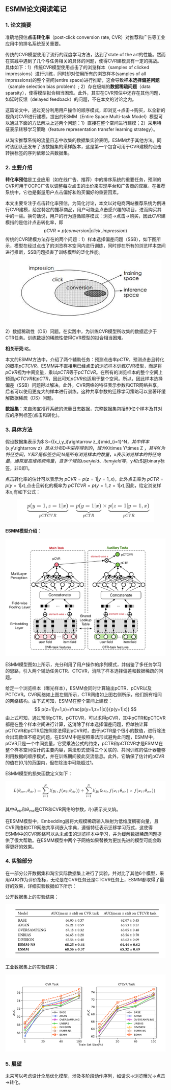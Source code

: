 ## ESMM论文阅读笔记

### 1. 论文摘要

准确地预估**点击转化率**（post-click conversion rate, CVR）对推荐和广告等工业应用中的排名系统至关重要。

传统的CVR模型使用了流行的深度学习方法，达到了state of the art的性能。然而在实践中遇到了几个与任务相关的具体的问题，使得CVR建模具有一定的挑战。具体如下：1）传统CVR模型使用点击了的浏览样本（samples of clicked impressions）进行训练，同时却对使用所有的浏览样本(samples of all impressions)的整个空间(entire space)进行推断，这会导致**样本选择偏差问题**（sample selection bias problem）; 2）存在极端的**数据稀疏问题**（data sparsity），使得模型拟合相当困难。此外，其实在CVR预估中还存在其他问题，如延时反馈（delayed feedback）的问题，不在本文的讨论之内。

这篇论文中，通过充分利用用户操作的顺序模式，即浏览→点击→购买，以全新的视角对CVR进行建模，提出的ESMM（Entire Space Multi-task Model）模型可以通过下面的方法解决上述两个问题：1）直接在整个空间进行建模；2）采用特征表示转移学习策略（feature representation transfer learning strategy）。

从淘宝推荐系统的流量日志中收集的数据集实验表明，ESMM优于其他方法。同时该团队还发布了该数据集的采样版本，这是第一个包含可用于CVR建模的点击转换标签的序列依赖公共数据集。

### 2. 主要介绍

**转化率预估**是工业应用（如在线广告、推荐）中的排序系统的重要任务，预测的CVR可用于OCPC广告以调整每次点击的出价来实现平台和广告商的双赢。在推荐系统中，它也是衡量用户点击偏好和购买偏好的重要因素。

本文主要专注于点击转化率预估，为简化讨论，本文以对电商网站推荐系统为例进行CVR建模，给定特定的推荐商品，用户可能会点击感兴趣的项目，进而购买其中的一些。换句话说，用户的行为遵循顺序模式：浏览→点击→购买，因此CVR建模指的是估计点击转化率，即
$$
pCVR = p(conversion|click,impression)
$$
传统的CVR建模方法存在的两个问题：1）样本选择偏差问题（SSB），如下图所示，模型在经过点击了的浏览样本空间内进行训练，同时却在所有的浏览样本空间进行推断，SSB问题损害了训练模型的泛化性能。

<div align="center">
    <img src = "esmm_pics/cvr_space.jpeg">
</div>

2）数据稀疏性（DS）问题。在实践中，为训练CVR模型所收集的数据远少于CTR任务。训练数据的稀疏性使得CVR模型的拟合相当困难。

**相关研究**:略。

本文的ESMM方法中，介绍了两个辅助任务：预测点击率$pCTR$、预测点击且转化的概率$pCTCVR$。ESMM并不直接用已经点击的浏览样本训练CVR模型，而是将$pCVR$视为中间变量，乘以$pCTR$等于$pCTCVR$。在所有的浏览样本的整个空间上预测$pCTCVR$和$pCTR$，因此可知$pCVR$也适用于整个空间。所以，因此样本选择偏差（SSB）问题得以解决。此外，CVR网络的特征表示参数和CTR网络共享，后者可以使用更庞大的样本进行训练。这种共享参数的迁移学习策略可以显著环缓解数据稀疏（DS）问题。

**数据集**：来自淘宝推荐系统的流量日志数据，完整数据集包括89亿个样本及其对应的序列标签(点击和转化)。

### 3. 具体方法 

假设数据集表示为$ S={(x_i,y_i)\rightarrow z_i}\mid_{i=1}^N$，其中样本$(x,y\rightarrow z）$是从分布$D$中采样得到的，域为$X\times Y\times Z $，其中X为特征空间，Y和Z是标签空间,$N$是所有浏览样本的数量，$x$表示浏览样本的特征向量，通常是高维稀疏向量，含多个域如user_field、item_field等，$y$和$z$是binary标签，非0即1。

点击转化率的估计可以表示为 $pCVR=p(z=1|y=1,x)$，此外点击率为 $pCTR=p(y=1|x)$,点击且转化的概率为 $pCTCVR=p(y=1,z=1|x)$,因此，给定浏览样本$x$,有如下公式：

<div align="center">
    <img src = "pictures/math.png"> 
</div>

**ESMM模型介绍**：

<div align="center">
    <img src = "esmm_pics/model_esmm.png">
</div>

ESMM模型图如上所示，充分利用了用户操作的序列模式，并借鉴了多任务学习的思路，引入两个辅助任务CTR、CTCVR，消除了样本选择偏差和数据稀疏的问题。

给定一个浏览样本（曝光样本），ESMM会同时计算输出pCTR、pCVR以及PCTCVR。CVR网络如上图左侧所示，CTR网络如上图右侧所示，他们拥有相同的网络结构。由下式可知，ESMM在整个空间上建模：
$$
p(z=1|y=1,x)=\frac{p(y=1,z=1|x)}{p(y=1|x)}
$$
由上式可知，通过预测pCTR、pCTCVR，可以求得pCVR，其中pCTR和pCTCVR都是在整个样本空间进行计算，这消除了样本选择偏差问题，但单独计算pCTCVR和pCTR后按照除法得到pCVR时，由于pCTR是个很小的数值，进行除法会出现数值不稳定问题，在ESMM中是按照乘法形式避免此问题，ESMM中，pCVR只是一个中间变量，它受乘法公式的约束，pCTR和pCTCVR才是ESMM在整个样本空间估计的主要内容，乘法形式使得三个关联的、共同训练的估计器能够利用数据的顺序模式，并在训练期间彼此交流信息。此外，它确保了估计的pCVR的值在[0,1]的范围内，但在除法中可能超过1。

ESMM模型的损失函数定义如下：
<div align="center">
    <img src = "pictures/math_esmm.png">
</div>

其中$\theta_{ctr}$和$\theta_{cvr}$是CTR和CVR网络的参数，$l(·)$表示交叉熵。

在ESMM模型中，Embedding层将大规模稀疏输入映射为低维度稠密向量，且CVR网络和CTR网络共享词嵌入字典，遵循特征表示迁移学习范式，这使得ESMM中的CVR网络可以从未点击的浏览样本中学习，并为缓解数据稀疏问题提供了很大帮助。在ESMM模型中两个子网络如果替换为更加先进的模型可能会取得更好的效果。

### 4. 实验部分

在一部分公开数据集和淘宝实际数据集上进行了实验，并对比了其他6个模型，采用AUC作为评价指标，无论是在CVR任务还是CTCVR任务上，ESMM都取得了最好的效果，详细实验数据如下所示：

公开数据集上的实验结果：

<div align="center">
    <img src = "esmm_pics/result_esmm.png">
</div>

 工业数据集上的实验结果：

<div align="center">
    <img src = "esmm_pics/result2_esmm.png">
</div>

   

### 5. 展望

未来可以考虑设计全局优化模型，涉及多阶段动作序列，如请求→浏览曝光→点击→转化。
